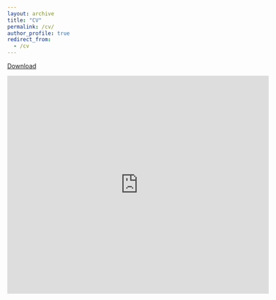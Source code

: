 ```yaml
---
layout: archive
title: "CV"
permalink: /cv/
author_profile: true
redirect_from:
  - /cv
---
```


[Download](https://ranakroychowdhury.github.io/files/RanakRoyChowdhury_CV2024.docx.pdf)

<embed src="https://ranakroychowdhury.github.io/files/RanakRoyChowdhury_CV2024.pdf" type="application/pdf" width="600px" height="500px" />
